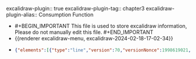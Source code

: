 excalidraw-plugin:: true
excalidraw-plugin-tag:: chapter3
excalidraw-plugin-alias:: Consumption Function

- #+BEGIN_IMPORTANT
  This file is used to store excalidraw information, Please do not manually edit this file.
  #+END_IMPORTANT
- {{renderer excalidraw-menu, excalidraw-2024-02-18-17-02-34}}
- ```json
  {"elements":[{"type":"line","version":70,"versionNonce":1998619021,"isDeleted":false,"id":"msWNh5Q1iyCR0vrODCG1i","fillStyle":"solid","strokeWidth":2,"strokeStyle":"solid","roughness":1,"opacity":100,"angle":0,"x":386.0961020489223,"y":179.19685958511803,"strokeColor":"#1e1e1e","backgroundColor":"transparent","width":0,"height":440.9593963623047,"seed":1545512483,"groupIds":[],"frameId":null,"roundness":{"type":2},"boundElements":[],"updated":1708272173184,"link":null,"locked":false,"startBinding":null,"endBinding":null,"lastCommittedPoint":null,"startArrowhead":null,"endArrowhead":null,"points":[[0,0],[0,440.9593963623047]]},{"type":"line","version":134,"versionNonce":538101741,"isDeleted":false,"id":"JuZ2jVg9aigCuZ5RKOR4c","fillStyle":"solid","strokeWidth":2,"strokeStyle":"solid","roughness":1,"opacity":100,"angle":0,"x":384.5484946270473,"y":621.5291807521103,"strokeColor":"#1e1e1e","backgroundColor":"transparent","width":542.4699401855469,"height":0,"seed":1783359939,"groupIds":[],"frameId":null,"roundness":{"type":2},"boundElements":[],"updated":1708272173184,"link":null,"locked":false,"startBinding":null,"endBinding":null,"lastCommittedPoint":null,"startArrowhead":null,"endArrowhead":null,"points":[[0,0],[542.4699401855469,0]]},{"id":"npbF2NcIHQRBriaQTob9F","type":"text","x":243.00888061523438,"y":177.90923690795898,"width":114.13987731933594,"height":25,"angle":0,"strokeColor":"#1e1e1e","backgroundColor":"transparent","fillStyle":"solid","strokeWidth":2,"strokeStyle":"solid","roughness":1,"opacity":100,"groupIds":[],"frameId":null,"roundness":null,"seed":1229257891,"version":36,"versionNonce":226552515,"isDeleted":false,"boundElements":null,"updated":1708272180756,"link":null,"locked":false,"text":"Consumption","fontSize":20,"fontFamily":1,"textAlign":"left","verticalAlign":"top","baseline":17,"containerId":null,"originalText":"Consumption","lineHeight":1.25},{"id":"E1ozpGOMMMHUHpcSZhhw5","type":"text","x":872.9198608398438,"y":660.6364555358887,"width":177.2998046875,"height":25,"angle":0,"strokeColor":"#1e1e1e","backgroundColor":"transparent","fillStyle":"solid","strokeWidth":2,"strokeStyle":"solid","roughness":1,"opacity":100,"groupIds":[],"frameId":null,"roundness":null,"seed":986267565,"version":51,"versionNonce":2075792173,"isDeleted":false,"boundElements":null,"updated":1708272188912,"link":null,"locked":false,"text":"Disposable Income","fontSize":20,"fontFamily":1,"textAlign":"left","verticalAlign":"top","baseline":17,"containerId":null,"originalText":"Disposable Income","lineHeight":1.25},{"id":"GK7S7G4sZVEBS6l1qUCoj","type":"line","x":478.2587585449219,"y":560.9235038757324,"width":397.0239562988281,"height":277.2310485839844,"angle":0,"strokeColor":"#e03131","backgroundColor":"transparent","fillStyle":"solid","strokeWidth":2,"strokeStyle":"solid","roughness":1,"opacity":100,"groupIds":[],"frameId":null,"roundness":{"type":2},"seed":1780471139,"version":74,"versionNonce":357900621,"isDeleted":false,"boundElements":null,"updated":1708272197906,"link":null,"locked":false,"points":[[0,0],[397.0239562988281,-277.2310485839844]],"lastCommittedPoint":[397.0239562988281,-277.2310485839844],"startBinding":null,"endBinding":null,"startArrowhead":null,"endArrowhead":null},{"id":"EeksQ8PgzvWrlP1yAegLd","type":"text","x":878.2024536132812,"y":226.78068161010742,"width":41.41996765136719,"height":25,"angle":0,"strokeColor":"#e03131","backgroundColor":"transparent","fillStyle":"solid","strokeWidth":2,"strokeStyle":"solid","roughness":1,"opacity":100,"groupIds":[],"frameId":null,"roundness":null,"seed":394051907,"version":39,"versionNonce":1308901955,"isDeleted":false,"boundElements":null,"updated":1708272203712,"link":null,"locked":false,"text":"MPC","fontSize":20,"fontFamily":1,"textAlign":"left","verticalAlign":"top","baseline":17,"containerId":null,"originalText":"MPC","lineHeight":1.25}],"files":{},"appState":{"gridSize":null,"viewBackgroundColor":"#ffffff","zoom":{"value":1},"offsetTop":19.997577667236328,"offsetLeft":0,"scrollX":0,"scrollY":0,"viewModeEnabled":false,"zenModeEnabled":false}}
  ```